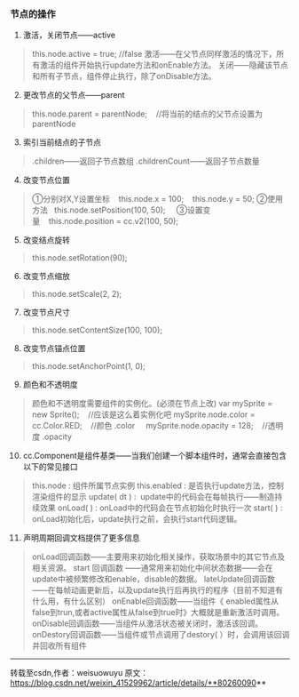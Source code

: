 ### 节点的操作
1. 激活，关闭节点——active
>this.node.active = true;    //false
激活——在父节点同样激活的情况下，所有激活的组件开始执行update方法和onEnable方法。
关闭——隐藏该节点和所有子节点，组件停止执行，除了onDisable方法。
2. 更改节点的父节点——parent
>this.node.parent = parentNode;    //将当前的结点的父节点设置为parentNode
3. 索引当前结点的子节点
>.children——返回子节点数组
.childrenCount——返回子节点数量
4. 改变节点位置
>①分别对X,Y设置坐标    this.node.x = 100;    this.node.y = 50;
②使用方法   this.node.setPosition(100, 50);    
③设置变量    this.node.position = cc.v2(100, 50);
5. 改变结点旋转
>this.node.setRotation(90);
6. 改变节点缩放
>this.node.setScale(2, 2);
7. 改变节点尺寸
>this.node.setContentSize(100, 100);
8. 改变节点锚点位置
>this.node.setAnchorPoint(1, 0);
9. 颜色和不透明度
>颜色和不透明度需要组件的实例化。(必须在节点上改)
var mySprite = new Sprite();    //应该是这么着实例化吧
mySprite.node.color = cc.Color.RED;    //颜色 .color    
mySprite.node.opacity = 128;    //透明度 .opacity
10. cc.Component是组件基类——当我们创建一个脚本组件时，通常会直接包含以下的常见接口
>this.node : 组件所属节点实例
this.enabled : 是否执行update方法，控制渲染组件的显示
update( dt ) :  update中的代码会在每帧执行——制造持续效果
onLoad( ) : onLoad中的代码会在节点初始化时执行一次
start( ) : onLoad初始化后，update执行之前，会执行start代码逻辑。
11. 声明周期回调文档提供了更多信息
>onLoad回调函数——主要用来初始化相关操作，获取场景中的其它节点及相关资源。
start 回调函数 ——通常用来初始化中间状态数据——会在update中被频繁修改和enable，disable的数据。
lateUpdate回调函数——在每帧动画更新后，以及update执行后再执行的程序（目前不知道有什么用，有什么区别）
onEnable回调函数——当组件《 enabled属性从false到trun,或者active属性从false到true时》大概就是重新激活时调用。
onDisable回调函数——当组件从激活状态被关闭时，激活该回调。
onDestory回调函数——当组件或节点调用了destory( ）时，会调用该回调并回收所有组件


--------------------- 
转载至csdn,作者：weisuowuyu
原文：https://blog.csdn.net/weixin_41529962/article/details/**80260090**